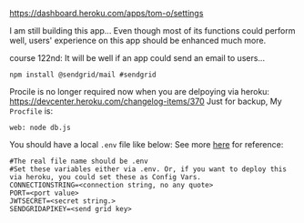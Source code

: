 https://dashboard.heroku.com/apps/tom-o/settings

I am still building this app...
Even though most of its functions could perform well, users' experience on this app should be enhanced much more.

course 122nd:
It will be well if an app could send an email to users...
```
npm install @sendgrid/mail #sendgrid 
```


Procile is no longer required now when you are delpoying via heroku:
https://devcenter.heroku.com/changelog-items/370
Just for backup,
My `Procfile` is:
```
web: node db.js
```

You should have a local `.env` file like below:
See more [here](https://devcenter.heroku.com/articles/heroku-local#copy-heroku-config-vars-to-your-local-env-file) for reference:
```
#The real file name should be .env
#Set these variables either via .env. Or, if you want to deploy this via heroku, you could set these as Config Vars.
CONNECTIONSTRING=<connection string, no any quote>
PORT=<port value>
JWTSECRET=<secret string.>
SENDGRIDAPIKEY=<send grid key>
```

